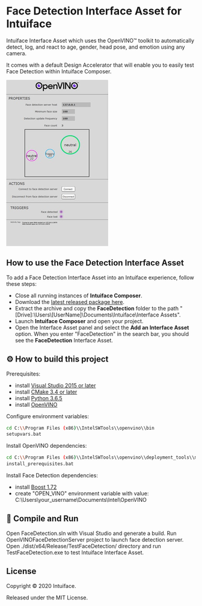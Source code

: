 # Face Detection Interface Asset for Intuiface

Intuiface Interface Asset which uses the OpenVINO&trade; toolkit to automatically detect, log, and react to age, gender, head pose, and emotion using any camera.

It comes with a default Design Accelerator that will enable you to easily test Face Detection within Intuiface Composer.

![Face Detection Default Design Accelerator](Screenshots/FaceDetection-DA.jpg "width:350px")

## How to use the Face Detection Interface Asset

To add a Face Detection Interface Asset into an Intuiface experience, follow these steps:

* Close all running instances of **Intuiface Composer**.
* Download the [latest released package here](https://github.com/intuiface/FaceDetectionIA/releases).
* Extract the archive and copy the **FaceDetection** folder to the path "[Drive]:\Users\\[UserName]\Documents\Intuiface\Interface Assets".
* Launch **Intuiface Composer** and open your project.
* Open the Interface Asset panel and select the **Add an Interface Asset** option. When you enter "FaceDetection" in the search bar, you should see the **FaceDetection** Interface Asset.

## ⚙️ How to build this project

Prerequisites:

* install [Visual Studio 2015 or later](https://visualstudio.microsoft.com/fr/downloads/)
* install [CMake 3.4 or later](https://cmake.org/download/)
* install [Python 3.6.5](https://www.python.org/downloads/release/python-365/)
* install [OpenVINO](https://www.dropbox.com/s/2svslu5jkdddwj1/w_openvino_toolkit_p_2020.1.033.exe?dl=0)

Configure environment variables:

```bash
cd C:\\Program Files (x86)\\IntelSWTools\\openvino\\bin
setupvars.bat
```

Install OpenVINO dependencies:

```bash
cd C:\\Program Files (x86)\\IntelSWTools\\openvino\\deployment_tools\\model_optimizer\\install_prerequisites
install_prerequisites.bat
```

Install Face Detection dependencies:

* install [Boost 1.72](https://dl.bintray.com/boostorg/release/1.72.0/source/)
* create "OPEN_VINO" environment variable with value: C:\\Users\\your_username\\Documents\\Intel\\OpenVINO

## 👷 Compile and Run

Open FaceDetection.sln with Visual Studio and generate a build.
Run OpenVINOFaceDetectionServer project to launch face detection server.
Open ./dist/x64/Release/TestFaceDetection/ directory and run TestFaceDetection.exe to test Intuiface Interface Asset.

## License

Copyright © 2020 Intuiface.

Released under the MIT License.